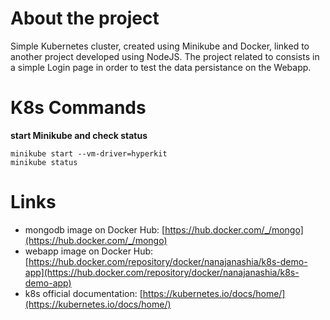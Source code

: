   

# About the project

Simple Kubernetes cluster, created using Minikube and Docker, linked to another project developed using NodeJS.
The project related to consists in a simple Login page in order to test the data persistance on the Webapp.

  

# K8s Commands

**start Minikube and check status**

    minikube start --vm-driver=hyperkit 
    minikube status

# Links

 -  mongodb image on Docker Hub: [https://hub.docker.com/_/mongo](https://hub.docker.com/_/mongo)
-   webapp image on Docker Hub: [https://hub.docker.com/repository/docker/nanajanashia/k8s-demo-app](https://hub.docker.com/repository/docker/nanajanashia/k8s-demo-app)
-   k8s official documentation: [https://kubernetes.io/docs/home/](https://kubernetes.io/docs/home/)
